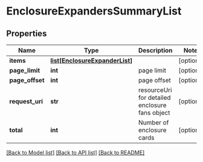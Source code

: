 # EnclosureExpandersSummaryList

## Properties
Name | Type | Description | Notes
------------ | ------------- | ------------- | -------------
**items** | [**list[EnclosureExpanderList]**](EnclosureExpanderList.md) |  | [optional] 
**page_limit** | **int** | page limit | [optional] 
**page_offset** | **int** | page offset | [optional] 
**request_uri** | **str** | resourceUri for detailed enclosure fans object | [optional] 
**total** | **int** | Number of enclosure cards | [optional] 

[[Back to Model list]](../README.md#documentation-for-models) [[Back to API list]](../README.md#documentation-for-api-endpoints) [[Back to README]](../README.md)


